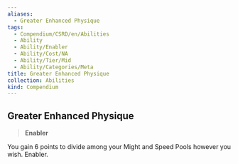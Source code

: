 ```yaml
---
aliases:
  - Greater Enhanced Physique
tags:
  - Compendium/CSRD/en/Abilities
  - Ability
  - Ability/Enabler
  - Ability/Cost/NA
  - Ability/Tier/Mid
  - Ability/Categories/Meta
title: Greater Enhanced Physique
collection: Abilities
kind: Compendium
---
```

## Greater Enhanced Physique  
>**Enabler**
  
You gain 6 points to divide among your Might and Speed Pools however you wish. Enabler.